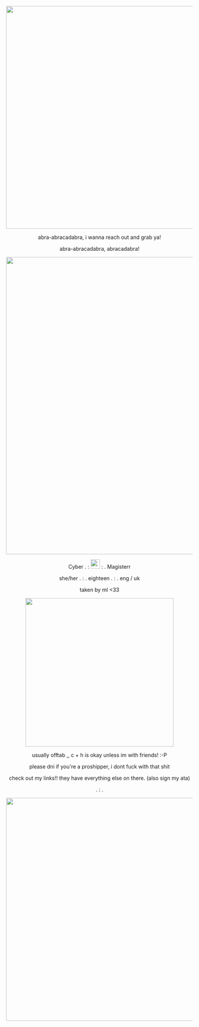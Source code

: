 <p align="center">
       <img width="600" src="https://64.media.tumblr.com/1ecf1e0dd526f3b64d01cbf55d980474/1330ef804f594f03-26/s540x810/eddc8a00114654b7a11650c4f2b02e3a41757cb4.gifv" alt="">
<p align="center">
abra-abracadabra, i wanna reach out and grab ya!
  <p align="center">
abra-abracadabra, abracadabra!
<p align="center">
       <img width="800" src="https://64.media.tumblr.com/86622d72f19d0f7e04158a51dcbd1143/d195cd8c0f6b053e-9d/s2048x3072/52292e2c681c644ad02467ae83f740c2bc7e5397.pnj" alt="">
<p align="center">
Cyber . : <img width="25" src="https://64.media.tumblr.com/8d48c7e5a11edec6a9fcaa33aa0f9794/36d545be1ee22b63-be/s500x750/92ae89e156f7edc97939f5142c0b021657c05126.pnj" alt="">
 : . Magisterr
<p align="center">
she/her . : . eighteen . : . eng / uk
<p align="center">
    taken by ml <33
    <p align="center">
     <img width="400" src="https://64.media.tumblr.com/dc9b07bee1cd77378c9c13715d7be176/107110644701e85a-4d/s1280x1920/57384804841fcda60a07ad8cbfe2c03c772f5b8b.pnj" alt="">
   <p align="center">
   usually offtab ,, c + h is okay unless im with friends! :-P
             <p align="center">
                    please dni if you're a proshipper, i dont fuck with that shit
                                                               <p align="center">
   check out my links!! they have everything else on there. (also sign my ata)
                                           <p align="center">
. : .
                       <p align="center">
          <img width="600" src="https://64.media.tumblr.com/f913e1b24d7c6a5e0bac77b128f3f84a/d195cd8c0f6b053e-36/s2048x3072/bf11d273f919cb01a6238b1843f66544b059843f.pnj" alt="">
